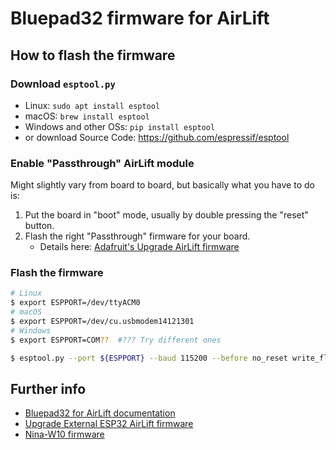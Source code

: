 # Bluepad32 firmware for AirLift

## How to flash the firmware

### Download `esptool.py`

- Linux: `sudo apt install esptool`
- macOS: `brew install esptool`
- Windows and other OSs: `pip install esptool`
- or download Source Code: https://github.com/espressif/esptool

### Enable "Passthrough" AirLift module

Might slightly vary from board to board, but basically what you have to do is:

1. Put the board in "boot" mode, usually by double pressing the "reset" button.
2. Flash the right "Passthrough" firmware for your board.
   - Details here: [Adafruit's Upgrade AirLift firmware][adafruit-airlift-upgrade]

[adafruit-airlift-upgrade]: https://learn.adafruit.com/upgrading-esp32-firmware/upgrade-all-in-one-esp32-airlift-firmware

### Flash the firmware

```sh
# Linux
$ export ESPPORT=/dev/ttyACM0
# macOS
$ export ESPPORT=/dev/cu.usbmodem14121301
# Windows
$ export ESPPORT=COM??  #??? Try different ones

$ esptool.py --port ${ESPPORT} --baud 115200 --before no_reset write_flash 0x0000 bluepad32-airlift-full.bin
```

## Further info

- [Bluepad32 for AirLift documentation][bluepad32-airlift]
- [Upgrade External ESP32 AirLift firmware][adafruit-esp32]
- [Nina-W10 firmware][nina-fw]

[bluepad32-airlift]: https://gitlab.com/ricardoquesada/bluepad32/blob/master/docs/plat_airlift.md
[adafruit-esp32]: https://learn.adafruit.com/adafruit-airlift-breakout/upgrade-external-esp32-airlift-firmware
[nina-fw]: https://github.com/adafruit/nina-fw
